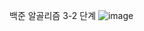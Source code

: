 백준 알골리즘 3-2 단계
![image](https://user-images.githubusercontent.com/61142803/121348569-77930080-c963-11eb-8f4a-3df0ca7fbfd1.png)
